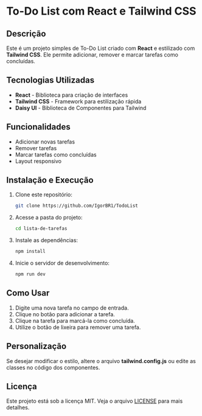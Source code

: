 # To-Do List com React e Tailwind CSS

## Descrição
Este é um projeto simples de To-Do List criado com **React** e estilizado com **Tailwind CSS**. Ele permite adicionar, remover e marcar tarefas como concluídas.

## Tecnologias Utilizadas
- **React** - Biblioteca para criação de interfaces
- **Tailwind CSS** - Framework para estilização rápida
- **Daisy UI** - Biblioteca de Componentes para Tailwind

## Funcionalidades
- Adicionar novas tarefas
- Remover tarefas
- Marcar tarefas como concluídas
- Layout responsivo

## Instalação e Execução
1. Clone este repositório:
   ```bash
   git clone https://github.com/IgorBR1/TodoList
   ```
2. Acesse a pasta do projeto:
   ```bash
   cd lista-de-tarefas
   ```
3. Instale as dependências:
   ```bash
   npm install
   ```
4. Inicie o servidor de desenvolvimento:
   ```bash
   npm run dev
   ```

## Como Usar
1. Digite uma nova tarefa no campo de entrada.
2. Clique no botão para adicionar a tarefa.
3. Clique na tarefa para marcá-la como concluída.
4. Utilize o botão de lixeira para remover uma tarefa.


## Personalização
Se desejar modificar o estilo, altere o arquivo **tailwind.config.js** ou edite as classes no código dos componentes.


## Licença
Este projeto está sob a licença MIT. Veja o arquivo [LICENSE](LICENSE) para mais detalhes.

